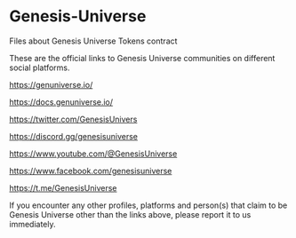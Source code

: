 # Genesis-Universe
Files about Genesis Universe Tokens contract

These are the official links to Genesis Universe communities on different social platforms. 

 https://genuniverse.io/

 https://docs.genuniverse.io/

 https://twitter.com/GenesisUnivers

 https://discord.gg/genesisuniverse

 https://www.youtube.com/@GenesisUniverse

 https://www.facebook.com/genesisuniverse

 https://t.me/GenesisUniverse


 If you encounter any other profiles, platforms and person(s) that claim to be Genesis Universe other than the links above, please report it to us immediately. 
